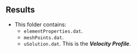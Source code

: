 ## Results
* This folder contains:
    * `elementProperties.dat`.
    * `meshPoints.dat`.
    * `uSolution.dat`. This is the ___Velocity Profile___.
